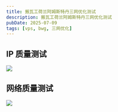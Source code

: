 ```yaml
---
title: 搬瓦工荷兰阿姆斯特丹三网优化测试
description: 搬瓦工荷兰阿姆斯特丹三网优化测试
pubDate: 2025-07-09
tags: [vps, bwg, 三网优化]
---
```


## IP 质量测试

![](https://i.111666.best/image/QwlpM05ELAbYGgPgjsvwcM.png)

## 网络质量测试

![](https://i.111666.best/image/LXkLEsZbP0gvXAOX2BwPZl.png)
